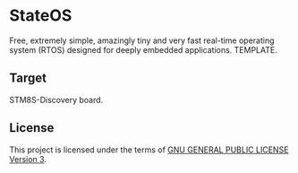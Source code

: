 StateOS
=======

Free, extremely simple, amazingly tiny and very fast real-time operating system (RTOS) designed for deeply embedded applications.
TEMPLATE.

Target
-------

STM8S-Discovery board.

License
-------

This project is licensed under the terms of [GNU GENERAL PUBLIC LICENSE Version 3](http://www.gnu.org/philosophy/why-not-lgpl.html).
